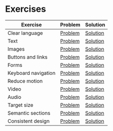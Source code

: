 # Exercises

| Exercise | Problem | Solution |
| --- | --- | --- |
| Clear language | [Problem](https://codesandbox.io/s/github/bitovi/trainings/tree/main/intro-to-accessibility-first/clear-language/problem) | [Solution](https://codesandbox.io/s/github/bitovi/trainings/tree/main/intro-to-accessibility-first/clear-language/solution) |
| Text | [Problem](https://codesandbox.io/s/github/bitovi/trainings/tree/main/intro-to-accessibility-first/text/problem) | [Solution](https://codesandbox.io/s/github/bitovi/trainings/tree/main/intro-to-accessibility-first/text/solution) |
| Images | [Problem](https://codesandbox.io/s/github/bitovi/trainings/tree/main/intro-to-accessibility-first/images/problem) | [Solution](https://codesandbox.io/s/github/bitovi/trainings/tree/main/intro-to-accessibility-first/images/solution) |
| Buttons and links | [Problem](https://codesandbox.io/s/github/bitovi/trainings/tree/main/intro-to-accessibility-first/buttons-and-links/problem) | [Solution](https://codesandbox.io/s/github/bitovi/trainings/tree/main/intro-to-accessibility-first/buttons-and-links/solution) |
| Forms | [Problem](https://codesandbox.io/s/github/bitovi/trainings/tree/main/intro-to-accessibility-first/forms/problem) | [Solution](https://codesandbox.io/s/github/bitovi/trainings/tree/main/intro-to-accessibility-first/forms/solution) |
| Keyboard navigation | [Problem](https://codesandbox.io/s/github/bitovi/trainings/tree/main/intro-to-accessibility-first/keyboard-nav/problem) | [Solution](https://codesandbox.io/s/github/bitovi/trainings/tree/main/intro-to-accessibility-first/keyboard-nav/solution) |
| Reduce motion | [Problem](https://codesandbox.io/s/github/bitovi/trainings/tree/main/intro-to-accessibility-first/reduce-motion/problem) | [Solution](https://codesandbox.io/s/github/bitovi/trainings/tree/main/intro-to-accessibility-first/reduce-motion/solution) |
| Video | [Problem](https://codesandbox.io/s/github/bitovi/trainings/tree/main/intro-to-accessibility-first/video/problem) | [Solution](https://codesandbox.io/s/github/bitovi/trainings/tree/main/intro-to-accessibility-first/video/solution) |
| Audio | [Problem](https://codesandbox.io/s/github/bitovi/trainings/tree/main/intro-to-accessibility-first/audio/problem) | [Solution](https://codesandbox.io/s/github/bitovi/trainings/tree/main/intro-to-accessibility-first/audio/solution) |
| Target size | [Problem](https://codesandbox.io/s/github/bitovi/trainings/tree/main/intro-to-accessibility-first/target-size/problem) | [Solution](https://codesandbox.io/s/github/bitovi/trainings/tree/main/intro-to-accessibility-first/target-size/solution) |
| Semantic sections | [Problem](https://codesandbox.io/s/github/bitovi/trainings/tree/main/intro-to-accessibility-first/semantic-sections/problem) | [Solution](https://codesandbox.io/s/github/bitovi/trainings/tree/main/intro-to-accessibility-first/semantic-sections/solution) |
| Consistent design | [Problem](https://codesandbox.io/s/github/bitovi/trainings/tree/main/intro-to-accessibility-first/consistent-design/problem) | [Solution](https://codesandbox.io/s/github/bitovi/trainings/tree/main/intro-to-accessibility-first/consistent-design/solution) |